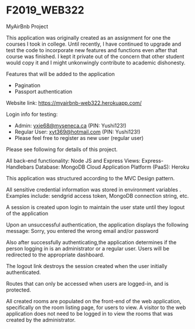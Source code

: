 # F2019_WEB322
MyAirBnb Project

This application was originally created as an assignment for one the courses I took in college. 
Until recently, I have continued to upgrade and test the code to incorporate new features 
and functions even after that course was finished. 
I kept it private out of the concern that other student would copy it and I might unkonwingly 
contribute to academic dishonesty. 

Features that will be added to the application
- Pagination
- Passport authentication



Website link: https://myairbnb-web322.herokuapp.com/

Login info for testing: 
- Admin: yxie68@myseneca.ca (PIN: Yushi123!)
- Regular User: xyt369@hotmail.com (PIN: Yushi123!)
- Please feel free to register as new user (regular user)



Please see following for details of this project.

All back-end functionality: Node JS and Express
Views: Express-Handlebars
Database: MongoDB
Cloud Application Platform (PaaS): Heroku


This application was structured according to the MVC Design pattern.

All sensitive credential information was stored in environment variables .
Examples include: sendgrid access token, MongoDB connection string, etc.

A session is created upon login to maintain the user state until they
logout of the application

Upon an unsuccessful authentication, the application displays the following
message: Sorry, you entered the wrong email and/or password

Also after successfully authenticating,the application determines if the person
logging in is an administrator or a regular user. Users will be redirected to the
appropriate dashboard.

The logout link destroys the session created when the user initially
authenticated.

Routes that can only be accessed when users are logged-in, and is protected.

All created rooms are populated on the front-end of the web application,
specifically on the room listing page, for users to view. A visitor to the web application does not need to be logged in
to view the rooms that was created by the administrator.

